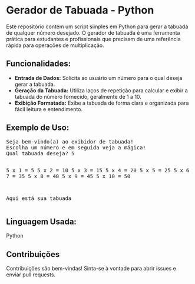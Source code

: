 <h1>Gerador de Tabuada - Python</h1>
<p>Este repositório contém um script simples em Python para gerar a tabuada de qualquer número desejado. O gerador de tabuada é uma ferramenta prática para estudantes e profissionais que precisam de uma referência rápida para operações de multiplicação.</p>
        
<h2>Funcionalidades:</h2>
<ul>
    <li><strong>Entrada de Dados:</strong> Solicita ao usuário um número para o qual deseja gerar a tabuada.</li>
    <li><strong>Geração da Tabuada:</strong> Utiliza laços de repetição para calcular e exibir a tabuada do número fornecido, geralmente de 1 a 10.</li>
    <li><strong>Exibição Formatada:</strong> Exibe a tabuada de forma clara e organizada para fácil leitura e entendimento.</li>
</ul>

<h2>Exemplo de Uso:</h2>
<pre>
Seja bem-vindo(a) ao exibidor de tabuada!
Escolha um número e em seguida veja a mágica!
Qual tabuada deseja? 5

5 x 1 = 5
5 x 2 = 10
5 x 3 = 15
5 x 4 = 20
5 x 5 = 25
5 x 6 = 30
5 x 7 = 35
5 x 8 = 40
5 x 9 = 45
5 x 10 = 50

Aqui está sua tabuada
</pre>

<h2>Linguagem Usada:</h2>
<p>Python</p>

<h2>Contribuições</h2>
<p>Contribuições são bem-vindas! Sinta-se à vontade para abrir issues e enviar pull requests.</p>
  </div>
</body>
</html>
